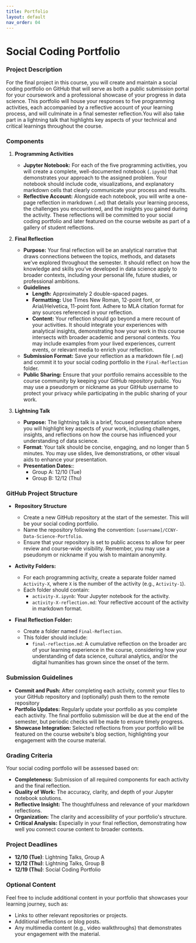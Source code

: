 ```yaml
---
title: Portfolio
layout: default
nav_order: 04
---
```

# Social Coding Portfolio

### Project Description
For the final project in this course, you will create and maintain a social coding portfolio on GitHub that will serve as both a public submission portal for your coursework and a professional showcase of your progress in data science. This portfolio will house your responses to five programming activities, each accompanied by a reflective account of your learning process, and will culminate in a final semester reflection.You will also take part in a lightning talk that  highlights key aspects of your technical and critical learnings throughout the course.

### Components

1. **Programming Activities**
   - **Jupyter Notebook:** For each of the five programming activities, you will create a complete, well-documented notebook (`.ipynb`) that demonstrates your approach to the assigned problem. Your notebook should include code, visualizations, and explanatory markdown cells that clearly communicate your process and results.
   - **Reflective Account:** Alongside each notebook, you will write a one-page reflection in markdown (`.md`) that details your learning process, the challenges you encountered, and the insights you gained during the activity. These reflections will be committed to your social coding portfolio and later featured on the course website as part of a gallery of student reflections. 

2. **Final Reflection**
   - **Purpose:** Your final reflection will be an analytical narrative that draws connections between the topics, methods, and datasets we’ve explored throughout the semester. It should reflect on how the knowledge and skills you’ve developed in data science apply to broader contexts, including your personal life, future studies, or professional ambitions.
   - **Guidelines**
     - **Length:** Approximately 2 double-spaced pages.
     - **Formatting:** Use Times New Roman, 12-point font, or Arial/Helvetica, 11-point font. Adhere to MLA citation format for any sources referenced in your reflection.
     - **Content:** Your reflection should go beyond a mere recount of your activities. It should integrate your experiences with analytical insights, demonstrating how your work in this course intersects with broader academic and personal contexts. You may include examples from your lived experiences, current events, or relevant media to enrich your reflection.
   - **Submission Format:** Save your reflection as a markdown file (`.md`) and commit it to your social coding portfolio in the `Final-Reflection` folder.
   - **Public Sharing:** Ensure that your portfolio remains accessible to the course community by keeping your GitHub repository public. You may use a pseudonym or nickname as your GitHub username to protect your privacy while participating in the public sharing of your work. 

3. **Lightning Talk**
   * **Purpose:** The lightning talk is a brief, focused presentation where you will highlight key aspects of your work, including challenges, insights, and reflections on how the course has influenced your understanding of data science.
   * **Format**: Your talk should be concise, engaging, and no longer than 5 minutes. You may use slides, live demonstrations, or other visual aids to enhance your presentation.
   * **Presentation Dates:**:
     * Group A: 12/10 (Tue) 
     * Group B: 12/12 (Thu)

### GitHub Project Structure

- **Repository Structure**
  - Create a new GitHub repository at the start of the semester. This will be your social coding portfolio.
  - Name the repository following the convention: `[username]/CCNY-Data-Science-Portfolio`.
  - Ensure that your repository is set to public access to allow for peer review and course-wide visibility. Remember, you may use a pseudonym or nickname if you wish to maintain anonymity.

- **Activity Folders:**
  - For each programming activity, create a separate folder named `Activity-X`, where `X` is the number of the activity (e.g., `Activity-1`).
  - Each folder should contain:
    - `activity-X.ipynb`: Your Jupyter notebook for the activity.
    - `activity-X-reflection.md`: Your reflective account of the activity in markdown format.

- **Final Reflection Folder:**
  - Create a folder named `Final-Reflection`.
  - This folder should include:
    - `final-reflection.md`: A cumulative reflection on the broader arc of your learning experience in the course, considering how your understanding of data science, cultural analytics, and/or the digital humanities has grown since the onset of the term. 

### Submission Guidelines

- **Commit and Push:** After completing each activity, commit your files to your GitHub repository and (optionally) push them to the remote repository
- **Portfolio Updates:** Regularly update your portfolio as you complete each activity. The final portfolio submission will be due at the end of the semester, but periodic checks will be made to ensure timely progress.
- **Showcase Integration:** Selected reflections from your portfolio will be featured on the course website's blog section, highlighting your engagement with the course material.

### Grading Criteria
Your social coding portfolio will be assessed based on:

- **Completeness:** Submission of all required components for each activity and the final reflection.
- **Quality of Work:** The accuracy, clarity, and depth of your Jupyter notebook solutions.
- **Reflective Insight:** The thoughtfulness and relevance of your markdown reflections.
- **Organization:** The clarity and accessibility of your portfolio's structure.
- **Critical Analysis:** Especially in your final reflection, demonstrating how well you connect course content to broader contexts.

### Project Deadlines

* **12/10 (Tue)**: Lightning Talks, Group A
* **12/12 (Thu)**: Lightning Talks, Group B
* **12/19 (Thu)**: Social Coding Portfolio

### Optional Content
Feel free to include additional content in your portfolio that showcases your learning journey, such as:
- Links to other relevant repositories or projects.
- Additional reflections or blog posts.
- Any multimedia content (e.g., video walkthroughs) that demonstrates your engagement with the material.
